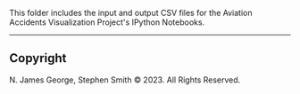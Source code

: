 This folder includes the input and output CSV files for the Aviation Accidents Visualization Project's IPython Notebooks.

----

## Copyright

N. James George, Stephen Smith © 2023. All Rights Reserved.
